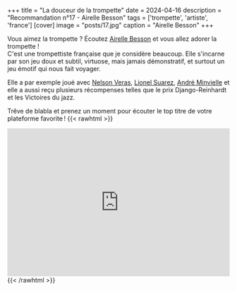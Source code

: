 +++
title = "La douceur de la trompette"
date = 2024-04-16
description = "Recommandation n°17 - Airelle Besson"
tags = ['trompette', 'artiste', 'france']
[cover]
image = "posts/17.jpg"
caption = "Airelle Besson"
+++

Vous aimez la trompette ? Écoutez [Airelle Besson](https://fr.wikipedia.org/wiki/Airelle_Besson) et vous allez adorer la
trompette !  
C'est une trompettiste française que je considère beaucoup. Elle s'incarne par son jeu doux et subtil, virtuose, mais
jamais démonstratif, et surtout un jeu émotif qui nous fait voyager.

Elle a par exemple joué avec [Nelson Veras](https://fr.wikipedia.org/wiki/Nelson_Veras), [Lionel Suarez](https://fr.wikipedia.org/wiki/Lionel_Suarez), [André Minvielle](https://fr.wikipedia.org/wiki/Andr%C3%A9_Minvielle)
et elle a aussi reçu plusieurs récompenses telles que le prix Django-Reinhardt et les Victoires du jazz.

Trêve de blabla et prenez un moment pour écouter le top titre de votre plateforme favorite !
{{< rawhtml >}}
<div style="max-width:100%;"><div style="position:relative;padding-bottom:calc(56.25% + 52px);height: 0;"><iframe style="position:absolute;top:0;left:0;" width="100%" height="100%" src="https://odesli.co/embed/?url=https%3A%2F%2Fartist.link%2Fairellebesson&theme=light" frameborder="0" allowfullscreen sandbox="allow-same-origin allow-scripts allow-presentation allow-popups allow-popups-to-escape-sandbox" allow="clipboard-read; clipboard-write"></iframe></div></div>
{{< /rawhtml >}}